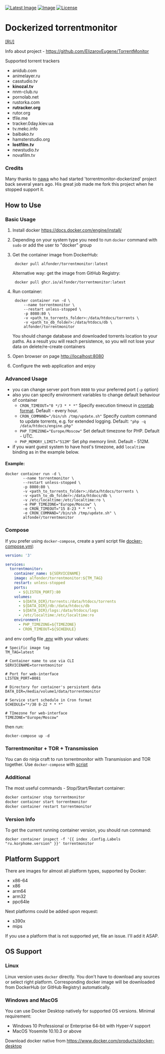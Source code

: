 [![Latest Image](https://img.shields.io/docker/v/alfonder/torrentmonitor?color=lightgreen&label=latest)](https://hub.docker.com/r/alfonder/torrentmonitor)
[![Image](https://img.shields.io/docker/image-size/alfonder/torrentmonitor?sort=semver)](https://hub.docker.com/r/alfonder/torrentmonitor)
[![License](https://img.shields.io/github/license/alfonder/torrentmonitor-dockerized)](https://github.com/alfonder/torrentmonitor-dockerized)

Dockerized torrentmonitor
========
[[RU]](./README-RU.md)

Info about project - https://github.com/ElizarovEugene/TorrentMonitor

Supported torrent trackers
- anidub.com
- animelayer.ru
- casstudio.tv
- **kinozal.tv**
- nnm-club.ru
- pornolab.net
- rustorka.com
- **rutracker.org**
- rutor.org
- tfile.me
- tracker.0day.kiev.ua
- tv.mekc.info
- baibako.tv 
- hamsterstudio.org
- **lostfilm.tv**
- newstudio.tv
- novafilm.tv

### Credits
Many thanks to [nawa](https://github.com/nawa) who had started 'torrentmonitor-dockerized' project back several years ago. His great job made me fork this project when he stopped support it.

## How to Use

### Basic Usage
1. Install docker https://docs.docker.com/engine/install/
2. Depending on your system type you need to run `docker` command with `sudo` or add the user to "docker" group
3. Get the container image from DockerHub: 

		docker pull alfonder/torrentmonitor:latest

	Alternative way: get the image from GitHub Registry:

		docker pull ghcr.io/alfonder/torrentmonitor:latest

4. Run container:

		docker container run -d \
			--name torrentmonitor \
			--restart unless-stopped \
			-p 8080:80 \
			-v <path_to_torrents_folder>:/data/htdocs/torrents \
			-v <path_to_db_folder>:/data/htdocs/db \
			alfonder/torrentmonitor
	You should change database and downloaded torrents location to your paths. As a result you will reach persistence, so you will not lose your data on delete/re-create containers

5. Open browser on page [http://localhost:8080](http://localhost:8080)
6. Configure the web application and enjoy

### Advanced Usage
- you can change server port from `8080` to your preferred port (`-p` option)
- also you can specify environment variables to change default behaviour of container 
	- `CRON_TIMEOUT="0 */3 * * *"` Specify execution timeout in [crontab format](https://crontab.guru/examples.html). Default - every hour.
	- `CRON_COMMAND="/bin/sh /tmp/update.sh"` Specify custom command to update torrents, e.g. for extended logging. Default: `"php -q /data/htdocs/engine.php"`
	- `PHP_TIMEZONE="Europe/Moscow"` Set default timezone for PHP. Default - UTC.
	- `PHP_MEMORY_LIMIT="512M"` Set php memory limit. Default - 512M.
- if you want guest system to have host's timezone, add `localtime` binding as in the example below.

#### Example:

	docker container run -d \
			--name torrentmonitor \
			--restart unless-stopped \
			-p 8080:80 \
			-v <path_to_torrents_folder>:/data/htdocs/torrents \
			-v <path_to_db_folder>:/data/htdocs/db \
			-v /etc/localtime:/etc/localtime:ro \
			-e PHP_TIMEZONE="Europe/Moscow" \
			-e CRON_TIMEOUT="15 8-23 * * *" \
			-e CRON_COMMAND="/bin/sh /tmp/update.sh" \
			alfonder/torrentmonitor

### Compose
If you prefer using `docker-compose`, create a yaml script file [docker-compose.yml](docker-compose.yml):
```yaml
version: '3'

services:
  torrentmonitor:
    container_name: ${SERVICENAME}
    image: alfonder/torrentmonitor:${TM_TAG}
    restart: unless-stopped
    ports:
      - ${LISTEN_PORT}:80
    volumes:
      - ${DATA_DIR}/torrents:/data/htdocs/torrents
      - ${DATA_DIR}/db:/data/htdocs/db
      - ${DATA_DIR}/logs:/data/htdocs/logs
      - /etc/localtime:/etc/localtime:ro
    environment:
      - PHP_TIMEZONE=${TIMEZONE}
      - CRON_TIMEOUT=${SCHEDULE}
```
and env config file [.env](.env) with your values:
```shell
# Specific image tag
TM_TAG=latest

# Container name to use via CLI
SERVICENAME=torrentmonitor

# Port for web-interface
LISTEN_PORT=8081

# Directory for container's persistent data
DATA_DIR=/media/volume1/data/torrentmonitor

# Service start schedule in Cron format
SCHEDULE="*/30 8-22 * * *"

# TImezone for web-interface
TIMEZONE="Europe/Moscow"
```
then run: 

	docker-compose up -d

### Torrentmonitor + TOR + Transmission
You can do ninja craft to run torrentmonitor with Transmission and TOR together. Use `docker-compose` with [script](examples/docker-compose.yml)

### Additional
The most useful commands - Stop/Start/Restart container:
```bash
docker container stop torrentmonitor
docker container start torrentmonitor
docker container restart torrentmonitor
```

### Version Info
To get the current running container version, you should run command:
```
docker container inspect -f '{{ index .Config.Labels "ru.korphome.version" }}' torrentmonitor
```
## Platform Support
There are images for almost all platform types, supported by Docker:
- x86-64
- x86
- arm64
- arm32
- ppc64le

Next platforms could be added upon request:
- s390x
- mips

If you use a platform that is not supported yet, file an issue. I'll add it ASAP.

## OS Support
### Linux
Linux version uses `docker` directly. You don't have to download any sources or select right platform. Corresponding docker image will be downloaded from DockerHub (or GitHub Registry) automatically.

### Windows and MacOS
You can use Docker Desktop natively for supported OS versions. Minimal requirement:
	
- Windows 10 Professional or Enterprise 64-bit with Hyper-V support
- MacOS Yosemite 10.10.3 or above

Download docker native from https://www.docker.com/products/docker-desktop
